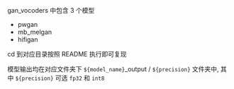 gan_vocoders 中包含 3 个模型
- pwgan
- mb_melgan
- hifigan

cd 到对应目录按照 README 执行即可复现

模型输出均在对应文件夹下 `${model_name}`_output / `${precision}` 文件夹中, 其中 `${precision}` 可选 `fp32` 和 `int8`